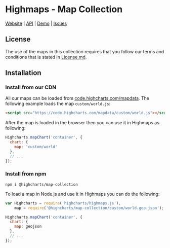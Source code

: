 # Highmaps - Map Collection
[Website](https://www.highcharts.com) | [API](https://api.highcharts.com/highmaps) | [Demo](https://www.highcharts.com/maps/demo) | [Issues](https://github.com/highcharts/map-collection-dist/issues)

## License
The use of the maps in this collection requires that you follow our terms and conditions that is stated in [License.md](https://github.com/highcharts/map-collection-dist/blob/master/LICENSE.md).

## Installation
### Install from our CDN
All our maps can be loaded from [code.highcharts.com/mapdata](https://code.highcharts.com/mapdata). The following example loads the map `custom/world.js`:
```html
<script src="https://code.highcharts.com/mapdata/custom/world.js"></script>
```
After the map is loaded in the browser then you can use it in Highmaps as following:
```javascript
Highcharts.mapChart('container', {
  chart: {
    map: 'custom/world'
  },
  // ...
});
```

### Install from npm
```
npm i @highcharts/map-collection
```
To load a map in Node.js and use it in Highmaps you can do the following:
```javascript
var Highcharts = require('highcharts/highmaps.js'),
    map = require('@highcharts/map-collection/custom/world.geo.json');

Highcharts.mapChart('container', {
  chart: {
    map: geojson
  },
  // ...
});
```
